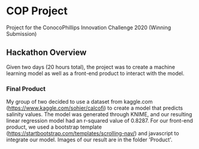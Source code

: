 # COP Project
Project for the ConocoPhillips Innovation Challenge 2020 (Winning Submission)

## Hackathon Overview
Given two days (20 hours total), the project was to create a machine learning model as well as a front-end product to interact with the model.

### Final Product
My group of two decided to use a dataset from kaggle.com (https://www.kaggle.com/sohier/calcofi) to create a model that predicts salinity values.
The model was generated through KNIME, and our resulting linear regression model had an r-squared value of 0.8287.
For our front-end product, we used a bootstrap template (https://startbootstrap.com/templates/scrolling-nav/) and javascript to integrate our model.
Images of our result are in the folder 'Product'.
